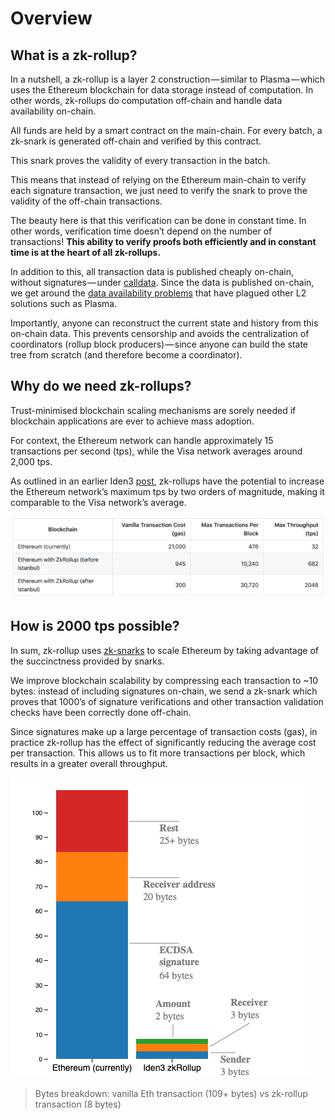 # Overview

## What is a zk-rollup?

In a nutshell, a zk-rollup is a layer 2 construction — similar to Plasma — which uses the Ethereum blockchain for data storage instead of computation. In other words, zk-rollups do computation off-chain and handle data availability on-chain.

All funds are held by a smart contract on the main-chain. For every batch, a zk-snark is generated off-chain and verified by this contract.

This snark proves the validity of every transaction in the batch.

This means that instead of relying on the Ethereum main-chain to verify each signature transaction, we just need to verify the snark to prove the validity of the off-chain transactions.

The beauty here is that this verification can be done in constant time. In other words, verification time doesn’t depend on the number of transactions! **This ability to verify proofs both efficiently and in constant time is at the heart of all zk-rollups.**

In addition to this, all transaction data is published cheaply on-chain, without signatures — under [calldata](https://ethereum.stackexchange.com/a/52992). Since the data is published on-chain, we get around the [data availability problems](https://github.com/ethereum/research/wiki/A-note-on-data-availability-and-erasure-coding) that have plagued other L2 solutions such as Plasma.

Importantly, anyone can reconstruct the current state and history from this on-chain data. This prevents censorship and avoids the centralization of coordinators (rollup block producers) — since anyone can build the state tree from scratch (and therefore become a coordinator).


## Why do we need zk-rollups?

Trust-minimised blockchain scaling mechanisms are sorely needed if blockchain applications are ever to achieve mass adoption.

For context, the Ethereum network can handle approximately 15 transactions per second (tps), while the Visa network averages around 2,000 tps.

As outlined in an earlier Iden3 [post](https://iden3.io/post/istanbul-zkrollup-ethereum-throughput-limits-analysis), zk-rollups have the potential to increase the Ethereum network’s maximum tps by two orders of magnitude, making it comparable to the Visa network’s average.

![](txs-table.png)

## How is 2000 tps possible?

In sum, zk-rollup uses [zk-snarks](https://docs.iden3.io/#/basics/key-concepts?id=zk-snarks) to scale Ethereum by taking advantage of the succinctness provided by snarks.

We improve blockchain scalability by compressing each transaction to ~10 bytes: instead of including signatures on-chain, we send a zk-snark which proves that 1000’s of signature verifications and other transaction validation checks have been correctly done off-chain.

Since signatures make up a large percentage of transaction costs (gas), in practice zk-rollup has the effect of significantly reducing the average cost per transaction. This allows us to fit more transactions per block, which results in a greater overall throughput.

![](bytes-breakdown.png)

> Bytes breakdown: vanilla Eth transaction (109+ bytes) vs zk-rollup transaction (8 bytes)
